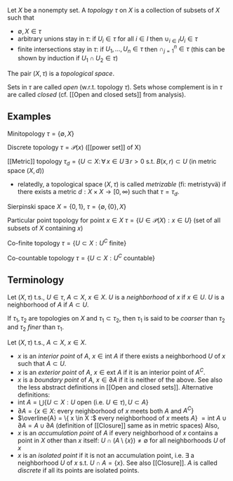 Let $X$ be a nonempty set.
A _topology_ $\tau$ on $X$ is a collection of subsets of $X$ such that
- $\emptyset, X \in \tau$
- arbitrary unions stay in $\tau$:
  if $U_i \in \tau$ for all $i \in I$ then $\cup_{i \in I} U_i \in \tau$
- finite intersections stay in $\tau$:
  if $U_1, \dots, U_n \in \tau$ then $\cap_{j=1}^{n} \in \tau$
  (this can be shown by induction if $U_1 \cap U_2 \in \tau$)

The pair $(X, \tau)$ is a _topological space_.

Sets in $\tau$ are called _open_ (w.r.t. topology $\tau$).
Sets whose complement is in $\tau$ are called _closed_
(cf. [[Open and closed sets]] from analysis).

## Examples

Minitopology $\tau = \{ \emptyset, X \}$

Discrete topology $\tau = \mathcal{P}(x)$ ([[power set]] of X)

[[Metric]] topology $\tau_d = \{ U \subset X : \,\forall\, x \in U \,\exists\, r > 0 \text{ s.t. } B(x, r) \subset U$
(in metric space $(X, d)$)
- relatedly, a topological space $(X, \tau)$
  is called _metrizable_ (fi: metristyvä)
  if there exists a metric $d : X \times X \rightarrow [0, \infty)$ such that $\tau = \tau_d$.

Sierpinski space $X = \{0,1\}$, $\tau = \{\emptyset, \{0\}, X\}$

Particular point topology for point $x \in X$
$\tau = \{U \in \mathcal{P}(X) : x \in U\}$
(set of all subsets of $X$ containing $x$)

Co-finite topology $\tau = \{U \subset X : U^C \text{ finite}\}$

Co-countable topology $\tau = \{U \subset X : U^C \text{ countable}\}$

## Terminology

Let $(X, \tau)$ t.s., $U \in \tau$, $A \subset X$, $x \in X$.
$U$ is a _neighborhood_ of $x$ if $x \in U$.
$U$ is a neighborhood of $A$ if $A \subset U$.

If $\tau_1, \tau_2$ are topologies on $X$ and $\tau_1 \subset \tau_2$,
then $\tau_1$ is said to be _coarser_ than $\tau_2$
and $\tau_2$ _finer_ than $\tau_1$.

Let $(X, \tau)$ t.s., $A \subset X$, $x \in X$.
- $x$ is an _interior point_ of $A$, $x \in \text{int }A$
  if there exists a neighborhood $U$ of $x$ such that $A \subset U$.
- $x$ is an _exterior point_ of $A$, $x \in \text{ext }A$
  if it is an interior point of $A^C$.
- $x$ is a _boundary point_ of $A$, $x \in \partial A$ if it is neither of the above.
See also the less abstract definitions in [[Open and closed sets]].
Alternative definitions:
- $\text{int }A = \bigcup \{U \subset X : U \text{ open (i.e. } U \in \tau), U \subset A\}$
- $\partial A = \{x \in X :$ every neighborhood of $x$ meets both $A$ and $A^C\}$
- $\overline{A} = \{ x \in X :$ every neighborhood of $x$ meets $A\}$
  $= \text{int }A \cup \partial A = A \cup \partial A$
  (definition of [[Closure]] same as in metric spaces)
Also,
- $x$ is an _accumulation point_ of $A$ if every neighborhood
  of $x$ contains a point in $X$ other than $x$ itself:
  $U \cap (A \setminus \{x\}) \neq \emptyset$ for all neighborhoods $U$ of $x$
- $x$ is an _isolated point_ if it is not an accumulation point,
  i.e. $\exists$ a neighborhood $U$ of $x$ s.t. $U \cap A = \{x\}$.
See also [[Closure]].
$A$ is called _discrete_ if all its points are isolated points.
